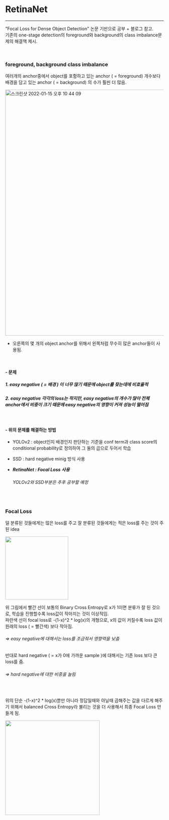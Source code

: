 # RetinaNet
---
"Focal Loss for Dense Object Detection" 논문 기반으로 공부 + 블로그 참고. <br>
기존의 one-stage detection의 foreground와 background의 class imbalance문제의 해결책 제시.

<br>

### foreground, background class imbalance
여러개의 anchor중에서 object를 포함하고 있는 anchor ( = foreground) 개수보다 배경을 담고 있는 anchor ( = background) 의 수가 훨씬 더 많음. 

<img width="780" alt="스크린샷 2022-01-15 오후 10 44 09" src="https://user-images.githubusercontent.com/55525705/149623844-d093b205-b028-420e-a75b-53c3c448f189.png">

 - 오른쪽의 몇 개의 object anchor를 위해서 왼쪽처럼 무수히 많은 anchor들이 사용됨.

<br>

#### - 문제
##### 1. easy negative ( = 배경 ) 이 너무 많기 때문에 object를 찾는데에 비효율적
##### 2. easy negative 각각의 loss는 작지만, easy negative의 개수가 많아 전체 anchor에서 비중이 크기 때문에 easy negative의 영향이 커져 성능이 떨어짐

<br>

#### - 위의 문제를 해결하는 방법
- YOLOv2 : object인지 배경인지 판단하는 기준을 conf term과 class score의 conditional probability로 정의하여 그 둘의 곱으로 두어서 학습
- SSD : hard negative minig 방식 사용
- ***RetinaNet : Focal Loss 사용*** 

    ###### YOLOv2와 SSD부분은 추후 공부할 예정
    
<br>

### Focal Loss
덜 분류된 것들에게는 많은 loss를 주고 잘 분류된 것들에게는 적은 loss를 주는 것이 주된 idea

<img width="200" src="https://user-images.githubusercontent.com/55525705/149625334-d496b72d-4216-401a-8dad-afb79d68b95f.png">

위 그림에서 빨간 선이 보통의 Binary Cross Entropy로 x가 1이면 분류가 잘 된 것으로, 학습을 진행할수록 loss값이 작아지는 것이 이상적임. <br>
파란색 선이 focal loss로 -(1-x)^2 * log(x)의 개형으로, x의 값이 커질수록 loss 값이 원래의 loss ( = 빨간색) 보다 작아짐. 
 ###### => easy negative에 대해서는 loss를 조금줘서 영향력을 낮춤
반대로 hard negative ( = x가 0에 가까운 sample )에 대해서는 기존 loss 보다 큰 loss를 줌.
 ###### => hard negative에 대한 비중을 늘림

<br>

위의 단순 -(1-x)^2 * log(x)뿐만 아니라 정답일때와 아닐때 곱해주는 값을 다르게 해주기 위해서 balanced Cross Entropy라 불리는 것을 더 사용해서 최종 Focal Loss 만들게 됨.

<img width="300" src="https://user-images.githubusercontent.com/55525705/149625789-58186aa4-f8ec-46c8-8ab5-817bc65db211.png">


